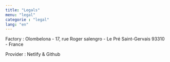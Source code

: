 ```yaml
---
title: "Legals"
menu: "legal"
categorie : "legal"
lang: "en"
---
```

Factory : Olombelona - 17, rue Roger salengro - Le Pré Saint-Gervais 93310 - France

Provider : Netlify & Github


